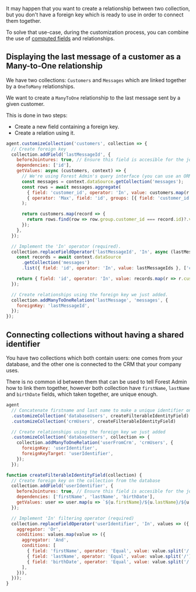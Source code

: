 It may happen that you want to create a relationship between two collection, but you don't have a foreign key which is ready to use in order to connect them together.

To solve that use-case, during the customization process, you can combine the use of [computed fields](../fields/computed.md) and relationships.

## Displaying the last message of a customer as a Many-to-One relationship

We have two collections: `Customers` and `Messages` which are linked together by a `OneToMany` relationships.

We want to create a `ManyToOne` relationship to the last message sent by a given customer.

This is done in two steps:

- Create a new field containing a foreign key.
- Create a relation using it.

```javascript
agent.customizeCollection('customers', collection => {
  // Create foreign key
  collection.addField('lastMessageId', {
    beforeJointures: true, // Ensure this field is accesible for the jointure
    dependencies: ['id'],
    getValues: async (customers, context) => {
      // We're using Forest Admin's query interface (you can use an ORM or a plain SQL query)
      const messages = context.dataSource.getCollection('messages');
      const rows = await messages.aggregate(
        { field: 'customer_id', operator: 'In', value: customers.map(r => r.id) },
        { operator: 'Max', field: 'id', groups: [{ field: 'customer_id' }] },
      );

      return customers.map(record => {
        return rows.find(row => row.group.customer_id === record.id)?.value ?? null;
      });
    },
  });

  // Implement the 'In' operator (required).
  collection.replaceFieldOperator('lastMessageId', 'In', async (lastMessageIds, context) => {
    const records = await context.dataSource
      .getCollection('messages')
      .list({ field: 'id', operator: 'In', value: lastMessageIds }, ['customer_id']);

    return { field: 'id', operator: 'In', value: records.map(r => r.customer_id) };
  });

  // Create relationships using the foreign key we just added.
  collection.addManyToOneRelation('lastMessage', 'messages', {
    foreignKey: 'lastMessageId',
  });
});
```

## Connecting collections without having a shared identifier

You have two collections which both contain users: one comes from your database, and the other one is connected to the CRM that your company uses.

There is no common id between them that can be used to tell Forest Admin how to link them together, however both collection have `firstName`, `lastName` and `birthDate` fields, which taken together, are unique enough.

```javascript
agent
  // Concatenate firstname and last name to make a unique identifier on both sides
  .customizeCollection('databaseUsers', createFilterableIdentityField)
  .customizeCollection('crmUsers', createFilterableIdentityField)

  // Create relationships using the foreign key we just added
  .customizeCollection('databaseUsers', collection => {
    collection.addManyToOneRelation('userFromCrm', 'crmUsers', {
      foreignKey: 'userIdentifier',
      foreignKeyTarget: 'userIdentifier',
    });
  });

function createFilterableIdentityField(collection) {
  // Create foreign key on the collection from the database
  collection.addField('userIdentifier', {
    beforeJointures: true, // Ensure this field is accesible for the jointure
    dependencies: ['firstName', 'lastName', 'birthDate'],
    getValues: user => user.map(u => `${u.firstName}/${u.lastName}/${u.birthDate}`),
  });

  // Implement 'In' filtering operator (required)
  collection.replaceFieldOperator('userIdentifier', 'In', values => ({
    aggregator: 'Or',
    conditions: values.map(value => ({
      aggregator: 'And',
      conditions: [
        { field: 'firstName', operator: 'Equal', value: value.split('/')[0] },
        { field: 'lastName', operator: 'Equal', value: value.split('/')[1] },
        { field: 'birthDate', operator: 'Equal', value: value.split('/')[2] },
      ],
    })),
  }));
}
```
